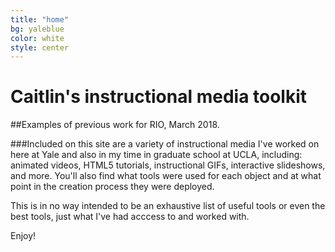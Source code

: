 ```yaml
---
title: "home"
bg: yaleblue
color: white
style: center
---
```


# Caitlin's instructional media toolkit


##Examples of previous work for RIO, March 2018. 

###Included on this site are a variety of instructional media I've worked on here at Yale and also in my time in graduate school at UCLA, including: animated videos, HTML5 tutorials, instructional GIFs, interactive slideshows, and more. You'll also find what tools were used for each object and at what point in the creation process they were deployed. 

This is in no way intended to be an exhaustive list of useful tools or even the best tools, just what I've had acccess to and worked with.

Enjoy!
